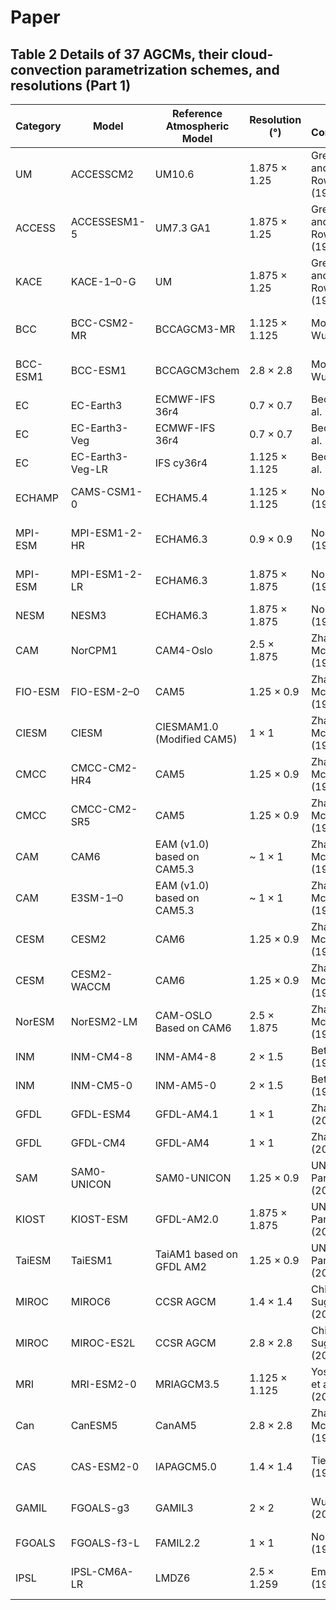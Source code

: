 # Paper

## Table 2 Details of 37 AGCMs, their cloud-convection parametrization schemes, and resolutions (Part 1)
| Category | Model             | Reference Atmospheric Model          | Resolution (°)       | Deep Convection            | Shallow Convection          | Cloud Microphysics            | Cloud Macrophysics            |
|----------|------------------|--------------------------------------|----------------------|----------------------------|------------------------------|------------------------------|------------------------------|
| UM       | ACCESSCM2         | UM10.6                              | 1.875 × 1.25        | Gregory and Rowntree (1990) | Gregory and Rowntree (1990) | Wilson et al. (2008)        | Wilson et al. (2008)        |
| ACCESS   | ACCESSESM1-5      | UM7.3 GA1                          | 1.875 × 1.25        | Gregory and Rowntree (1990) | Gregory and Rowntree (1990) | Wilson et al. (2008)        | Wilson et al. (2008)        |
| KACE     | KACE-1–0-G       | UM                                 | 1.875 × 1.25        | Gregory and Rowntree (1990) | Gregory and Rowntree (1990) | Wilson et al. (2008)        | Wilson et al. (2008)        |
| BCC      | BCC-CSM2-MR      | BCCAGCM3-MR                        | 1.125 × 1.125       | Modified Wu (2012)         | Hack (1994)                 | Rasch and Kristjánsson (1998) | Wu et al. (2019)           |
| BCC-ESM1 | BCC-ESM1         | BCCAGCM3chem                      | 2.8 × 2.8           | Modified Wu (2012)         | Hack (1994)                 | Rasch and Kristjánsson (1998) | Wu et al. (2019)           |
| EC       | EC-Earth3        | ECMWF-IFS 36r4                    | 0.7 × 0.7           | Bechtold et al. (2014)     | Bechtold et al. (2014)       | Tiedtke (1993)              | Tiedtke (1993)              |
| EC       | EC-Earth3-Veg    | ECMWF-IFS 36r4                    | 0.7 × 0.7           | Bechtold et al. (2014)     | Bechtold et al. (2014)       | Tiedtke (1993)              | Tiedtke (1993)              |
| EC       | EC-Earth3-Veg-LR | IFS cy36r4                        | 1.125 × 1.125       | Bechtold et al. (2014)     | Bechtold et al. (2014)       | Tiedtke (1993)              | Tiedtke (1993)              |
| ECHAMP   | CAMS-CSM1-0      | ECHAM5.4                          | 1.125 × 1.125       | Nordeng (1994)             | Tiedtke (1989)               | Lohmann and Roeckner (1996)              | Tompkins (2002)            |
| MPI-ESM  | MPI-ESM1-2-HR   | ECHAM6.3                          | 0.9 × 0.9           | Nordeng (1994)             | Tiedtke (1989)               | Lohmann and Roeckner (1996)  | Sundqvist et al. (1989)    |
| MPI-ESM  | MPI-ESM1-2-LR   | ECHAM6.3                          | 1.875 × 1.875       | Nordeng (1994)             | Tiedtke (1989)               | Lohmann and Roeckner (1996)  | Sundqvist et al. (1989)    |
| NESM     | NESM3            | ECHAM6.3                          | 1.875 × 1.875       | Nordeng (1994)             | Tiedtke (1989)          | Yang & Wang (2019)              | Sundqvist et al. (1989)         |
| CAM      | NorCPM1          | CAM4-Oslo                         | 2.5 × 1.875         | Zhang & McFarlane (1995)   | Park & Bretherton (2009)     | Rasch and Kristjánsson (1998) | Zhang et al. (2003)       |
| FIO-ESM  | FIO-ESM-2–0     | CAM5                              | 1.25 × 0.9          | Zhang & McFarlane (1995)   | Park & Bretherton (2009)     | Gettelman et al. (2010)      | Park et al. (2014)         |
| CIESM    | CIESM            | CIESMAM1.0 (Modified CAM5)       | 1 × 1               | Zhang & McFarlane (1995)   | Plant & Craig (2008)         | Park & Bretherton (2009)     | Morrison and Gettelman (2008)|
| CMCC     | CMCC-CM2-HR4     | CAM5                              | 1.25 × 0.9          | Zhang & McFarlane (1995)   | Park & Bretherton (2009)     | Morrison and Gettelman (2008) | Park et al. (2014)         |
| CMCC     | CMCC-CM2-SR5     | CAM5                              | 1.25 × 0.9          | Zhang & McFarlane (1995)   | Park & Bretherton (2009)     | Morrison and Gettelman (2008) | Park et al. (2014)         |
| CAM      | CAM6             | EAM (v1.0) based on CAM5.3       | ~ 1 × 1            | Zhang & McFarlane (1995)   | CLUBB                        | Gettelman and Morrison (2015) | CLUBB                      |
| CAM      | E3SM-1–0        | EAM (v1.0) based on CAM5.3       | ~ 1 × 1            | Zhang and McFarlane (1995) | CLUBB, updated              | Gettelman and Morrison (2015) | CLUBB, updated            |
| CESM     | CESM2            | CAM6                              | 1.25 × 0.9          | Zhang & McFarlane (1995)   | CLUBB                        | Gettelman and Morrison (2015) | CLUBB                      |
| CESM     | CESM2-WACCM      | CAM6                              | 1.25 × 0.9          | Zhang & McFarlane (1995)   | CLUBB                        | Gettelman and Morrison (2015) | CLUBB                      |
| NorESM   | NorESM2-LM       | CAM-OSLO Based on CAM6           | 2.5 × 1.875         | Zhang and McFarlane (1995) | CLUBB                        | Toniazzo et al. (2020)        | Gettelman and Morrison (2015) |
| INM      | INM-CM4-8        | INM-AM4-8                        | 2 × 1.5            | Betts (1986)               | Betts (1986)                 | Galin (1998)                  | Galin (1998)                |
| INM      | INM-CM5-0        | INM-AM5-0                        | 2 × 1.5            | Betts (1986)               | Betts (1986)                 | Tiedtke (1993)                | Tiedtke (1993)               |
| GFDL     | GFDL-ESM4         | GFDL-AM4.1                         | 1 × 1                | Zhao et al. (2018)          | Zhao et al. (2018)          | Rotstayn (1997)            | Tiedtke (1993)              |
| GFDL     | GFDL-CM4          | GFDL-AM4                          | 1 × 1                | Zhao et al. (2018)          | Zhao et al. (2018)          | Rotstayn (1997)            | Tiedtke (1993)              |
|SAM      | SAM0-UNICON       | SAM0-UNICON                       | 1.25 × 0.9           | UNICON, Park (2014)        | UNICON, Park (2014)        | Morrison and Gettelman (2008) | Park et al. (2014)         |
| KIOST    | KIOST-ESM        | GFDL-AM2.0                        | 1.875 × 1.875        | UNICON, Park (2014)        | UNICON, Park (2014)        | Rotstayn (1997)            | Tiedtke (1993)              |
| TaiESM   | TaiESM1          | TaiAM1 based on GFDL AM2          | 1.25 × 0.9           | UNICON, Park (2014)        | UNICON, Park (2014)        | Rotstayn (1997)            | Tiedtke (1993)              |
| MIROC    | MIROC6           | CCSR AGCM                         | 1.4 × 1.4            | Chikira & Sugiyama (2010)   | Park & Bretherton (2009)    | Wilson and Ballard (1999)    | Watanabe et al. (2009)      |
| MIROC    | MIROC-ES2L       | CCSR AGCM                         | 2.8 × 2.8            | Chikira & Sugiyama (2010)   | Park & Bretherton (2009)    | Wilson and Ballard (1999)    | Watanabe et al. (2009)      |
| MRI      | MRI-ESM2-0       | MRIAGCM3.5                        | 1.125 × 1.125        | Yoshimura et al. (2015)     | Yoshimura et al. (2015)     | Lohmann et al. (2007)       | Kawai (2005) Kawai et al. (2017) |
| Can      | CanESM5          | CanAM5                            | 2.8 × 2.8            | Zhang and McFarlane (1995) | von Salzen et al. (2005)    | von Salzen et al. (2005)      | von Salzen et al. (2005)    |
| CAS      | CAS-ESM2-0       | IAPAGCM5.0                         | 1.4 × 1.4            | Tiedtke (1989)             | Park and Bretherton (2009)  | Morrison and Gettelman (2008)| Zhang et al. (2020)       |
| GAMIL    | FGOALS-g3         | GAMIL3                             | 2 × 2               | Wu et al. (2007)           | Wu et al. (2007)            | Morrison and Gettelman (2008) | Guo and Zhou (2014)        |
| FGOALS   | FGOALS-f3-L       | FAMIL2.2                           | 1 × 1               | Nordeng (1994)            | Tiedtke (1989)             | Nordeng (1994)              | Tiedtke (1989)              |
| IPSL     | IPSL-CM6A-LR      | LMDZ6                              | 2.5 × 1.259         | Emanuel (1991)            | Rio et al. (2009)          | Rio and Hourdin (2008)      | Madeleine et al. (2020)      |
